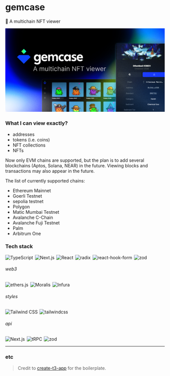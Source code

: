 # gemcase
💎 A multichain NFT viewer

![gemcase cover](./public/img/cover.jpg)

### What I can view exactly?

- addresses
- tokens (i.e. coins)
- NFT collections
- NFTs

Now only EVM chains are supported, but the plan is to add several blockchains (Aptos, Solana, NEAR) in the future. Viewing blocks and transactions may also appear in the future.

The list of currently supported chains:
- Ethereum Mainnet
- Goerli Testnet
- sepolia testnet
- Polygon
- Matic Mumbai Testnet
- Avalanche C-Chain
- Avalanche Fuji Testnet
- Palm
- Arbitrum One


### Tech stack

<div style="display: flex; gap: 6px;">
  <img alt="TypeScript" src="https://img.shields.io/badge/TypeScript-%232f74c0.svg?&logo=typescript&logoColor=white" />
  <img alt="Next.js" src="https://img.shields.io/badge/Next.js-%23242431.svg?logo=next.js&logoColor=white" />
  <img alt="React" src="https://img.shields.io/badge/React-%236bb9e6.svg?logo=react&logoColor=white" />
  <img alt="radix" src="https://img.shields.io/badge/Radix-%23242431.svg" />
  <img alt="react-hook-form" src="https://img.shields.io/badge/react--hook--form-%23ec5990.svg" />
  <img alt="zod" src="https://img.shields.io/badge/Zod-%233068b7.svg?logo=zod" />
</div>

###### web3
<div style="display: flex; gap: 6px;">
  <img alt="ethers.js" src="https://img.shields.io/badge/ethers.js-%23242431.svg?logo=ethereum&logoColor=white" />
  <img alt="Moralis" src="https://img.shields.io/badge/Moralis-%231abee6.svg" />
  <img alt="Infura" src="https://img.shields.io/badge/Infura-%23ff5833.svg" />
</div>

###### styles
<div style="display: flex; gap: 6px;">
  <img alt="Tailwind CSS" src="https://img.shields.io/badge/Tailwind%20CSS-%2357a7e1.svg?logo=tailwindcss&logoColor=white" />
  <img alt="tailwindcss" src="https://img.shields.io/badge/Sass-%23ce649a.svg?logo=sass&logoColor=white" />
</div>

###### api
<div style="display: flex; gap: 6px;">
  <img alt="Next.js" src="https://img.shields.io/badge/Next.js-%23242431.svg?logo=next.js&logoColor=white" />
  <img alt="tRPC" src="https://img.shields.io/badge/tRPC-%23327db9.svg?logo=trpc&logoColor=white" />
  <img alt="zod" src="https://img.shields.io/badge/Zod-%233068b7.svg?logo=zod" />
</div>

---

### etc

> Credit to [create-t3-app](https://github.com/t3-oss/create-t3-app) for the boilerplate.
